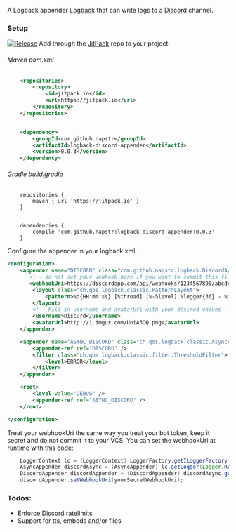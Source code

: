 A Logback appender [Logback](http://logback.qos.ch/) that can write logs to a [Discord](https://discordapp.com/) channel.

### Setup
[![Release](https://jitpack.io/v/napstr/logback-discord-appender.svg?style=flat-square)](https://jitpack.io/#napstr/logback-discord-appender)
Add through the [JitPack](https://jitpack.io/) repo to your project:
###### Maven pom.xml
```xml
    <repositories>
        <repository>
            <id>jitpack.io</id>
            <url>https://jitpack.io</url>
        </repository>
    </repositories>


    <dependency>
        <groupId>com.github.napstr</groupId>
        <artifactId>logback-discord-appender</artifactId>
        <version>0.0.3</version>
    </dependency>
```
###### Gradle build.gradle
```
    repositories {
        maven { url 'https://jitpack.io' }
    }


    dependencies {
        compile 'com.github.napstr:logback-discord-appender:0.0.3'
    }

```



Configure the appender in your logback.xml:

```xml
<configuration>
    <appender name="DISCORD" class="com.github.napstr.logback.DiscordAppender">
       <!-- do not set your webhook here if you want to commit this file to your VCS, instead look below for an example on how to set it at runtime -->
       <webhookUri>https://discordapp.com/api/webhooks/1234567890/abcdefghijklmnopqrstuvwxyz</webhookUri>
        <layout class="ch.qos.logback.classic.PatternLayout">
            <pattern>%d{HH:mm:ss} [%thread] [%-5level] %logger{36} - %msg%n```%ex{full}```</pattern>
        </layout>
        <!-- Fill in username and avatarUrl with your desired values -->
        <username>Discurd</username>
        <avatarUrl>http://i.imgur.com/UoiA3OQ.png</avatarUrl>
    </appender>

    <appender name="ASYNC_DISCORD" class="ch.qos.logback.classic.AsyncAppender">
        <appender-ref ref="DISCORD" />
        <filter class="ch.qos.logback.classic.filter.ThresholdFilter">
            <level>ERROR</level>
        </filter>
    </appender>

    <root>
        <level value="DEBUG" />
        <appender-ref ref="ASYNC_DISCORD" />
    </root>

</configuration>
```

Treat your webhookUri the same way you treat your bot token, keep it secret and do not commit it to your VCS.
You can set the webhookUri at runtime with this code:

```java
    LoggerContext lc = (LoggerContext) LoggerFactory.getILoggerFactory();
    AsyncAppender discordAsync = (AsyncAppender) lc.getLogger(Logger.ROOT_LOGGER_NAME).getAppender("ASYNC_DISCORD");
    DiscordAppender discordAppender = (DiscordAppender) discordAsync.getAppender("DISCORD");
    discordAppender.setWebhookUri(yourSecretWebhookUri);
```


### Todos:
- Enforce Discord ratelimits
- Support for tts, embeds and/or files
